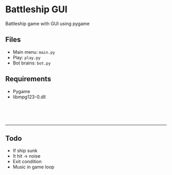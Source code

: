 # Battleship GUI

Battleship game with GUI using pygame

## Files

- Main menu: `main.py`
- Play: `play.py`
- Bot brains: `bot.py`

## Requirements

- Pygame
- libmpg123-0.dll

<br>
<br>
<br>

---
## Todo

- If ship sunk
- It hit -> noise
- Exit condition
- Music in game loop